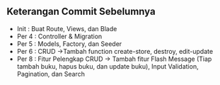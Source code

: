 ## Keterangan Commit Sebelumnya
- Init : Buat Route, Views, dan Blade
- Per 4 : Controller & Migration
- Per 5 : Models, Factory, dan Seeder
- Per 6 : CRUD ->Tambah function create-store, destroy, edit-update
- Per 8 : Fitur Pelengkap CRUD -> Tambah fitur Flash Message (Tiap tambah buku, hapus buku, dan update buku), Input Validation, Pagination, dan Search
